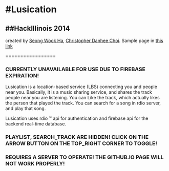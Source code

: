 #Lusication
==========

##HackIllinois 2014
------------------

created by [Seong Wook Ha](mailto:swh0901@gmail.com), [Christopher Danhee Choi](mailto:christopher.danhee.choi@gmail.com).
Sample page in [this link](http://henrysha.github.io/Lusication)

=================

### CURRENTLY UNAVAILABLE FOR USE DUE TO FIREBASE EXPIRATION!

Lusication is a location-based service (LBS) connecting you and people near you.
Basically, it is a music sharing service, and shares the track people near you are listening.
You can Like the track, which actually likes the person that played the track.
You can search for a song in rdio server, and play that song.

Lusication uses rdio &trade; api for authentication and firebase api for the backend real-time database.

### PLAYLIST, SEARCH_TRACK ARE HIDDEN! CLICK ON THE ARROW BUTTON ON THE TOP_RIGHT CORNER TO TOGGLE!

### REQUIRES A SERVER TO OPERATE! THE GITHUB.IO PAGE WILL NOT WORK PROPERLY!

